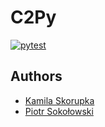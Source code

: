 # C2Py

[![pytest](https://github.com/agh-c2py/c2py/actions/workflows/pytest.yaml/badge.svg)](https://github.com/agh-c2py/c2py/actions/workflows/pytest.yaml)

## Authors

- [Kamila Skorupka](https://github.com/kskorupka)
- [Piotr Sokołowski](https://github.com/sokoloowski)

